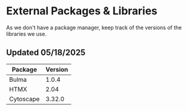 # External Packages & Libraries

As we don't have a package manager, keep track of the versions of the libraries we use.

## Updated 05/18/2025

| Package   | Version |
| --------- | ------- |
| Bulma     | 1.0.4   |
| HTMX      | 2.04    |
| Cytoscape | 3.32.0  |
